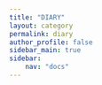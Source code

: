 ```yaml
---
title: "DIARY"
layout: category
permalink: diary
author_profile: false
sidebar_main: true
sidebar:
    nav: "docs"
---
```

